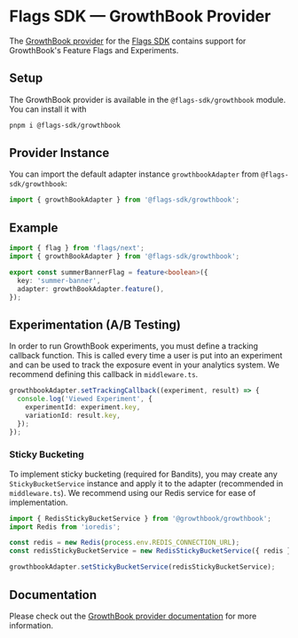 # Flags SDK — GrowthBook Provider

The [GrowthBook provider](https://flags-sdk.dev/docs/api-reference/adapters/growthbook) for the [Flags SDK](https://flags-sdk.dev/) contains support for GrowthBook's Feature Flags and Experiments.

## Setup

The GrowthBook provider is available in the `@flags-sdk/growthbook` module. You can install it with

```bash
pnpm i @flags-sdk/growthbook
```

## Provider Instance

You can import the default adapter instance `growthbookAdapter` from `@flags-sdk/growthbook`:

```ts
import { growthBookAdapter } from '@flags-sdk/growthbook';
```

## Example

```ts
import { flag } from 'flags/next';
import { growthBookAdapter } from '@flags-sdk/growthbook';

export const summerBannerFlag = feature<boolean>({
  key: 'summer-banner',
  adapter: growthBookAdapter.feature(),
});
```

## Experimentation (A/B Testing)

In order to run GrowthBook experiments, you must define a tracking callback function. This is called every time a user is put into an experiment and can be used to track the exposure event in your analytics system. We recommend defining this callback in `middleware.ts`.

```ts
growthbookAdapter.setTrackingCallback((experiment, result) => {
  console.log('Viewed Experiment', {
    experimentId: experiment.key,
    variationId: result.key,
  });
});
```

### Sticky Bucketing

To implement sticky bucketing (required for Bandits), you may create any `StickyBucketService` instance and apply it to the adapter (recommended in `middleware.ts`). We recommend using our Redis service for ease of implementation.

```ts
import { RedisStickyBucketService } from '@growthbook/growthbook';
import Redis from 'ioredis';

const redis = new Redis(process.env.REDIS_CONNECTION_URL);
const redisStickyBucketService = new RedisStickyBucketService({ redis });

growthbookAdapter.setStickyBucketService(redisStickyBucketService);
```

## Documentation

Please check out the [GrowthBook provider documentation](https://flags-sdk.dev/docs/api-reference/adapters/growthbook) for more information.
